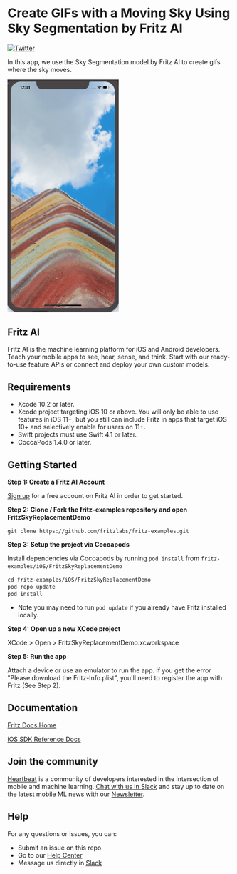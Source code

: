 # Create GIFs with a Moving Sky Using Sky Segmentation by Fritz AI

[![Twitter](https://img.shields.io/badge/twitter-@fritzlabs-blue.svg?style=flat)](http://twitter.com/fritzlabs)

In this app, we use the Sky Segmentation model by Fritz AI to create gifs where the sky moves.

<img src="images/sky_segmentation_result.gif" width="250" />

## Fritz AI

Fritz AI is the machine learning platform for iOS and Android developers. Teach your mobile apps to see, hear, sense, and think. Start with our ready-to-use feature APIs or connect and deploy your own custom models.

## Requirements

- Xcode 10.2 or later.
- Xcode project targeting iOS 10 or above. You will only be able to use features in iOS 11+, but you still can include Fritz in apps that target iOS 10+ and selectively enable for users on 11+.
- Swift projects must use Swift 4.1 or later.
- CocoaPods 1.4.0 or later.

## Getting Started

**Step 1: Create a Fritz AI Account**

[Sign up](https://app.fritz.ai/register) for a free account on Fritz AI in order to get started.

**Step 2: Clone / Fork the fritz-examples repository and open FritzSkyReplacementDemo**

```
git clone https://github.com/fritzlabs/fritz-examples.git
```

**Step 3: Setup the project via Cocoapods**

Install dependencies via Cocoapods by running `pod install` from `fritz-examples/iOS/FritzSkyReplacementDemo`

```
cd fritz-examples/iOS/FritzSkyReplacementDemo
pod repo update
pod install
```

- Note you may need to run `pod update` if you already have Fritz installed locally.

**Step 4: Open up a new XCode project**

XCode > Open > FritzSkyReplacementDemo.xcworkspace

**Step 5: Run the app**

Attach a device or use an emulator to run the app. If you get the error "Please download the Fritz-Info.plist", you'll need to register the app with Fritz (See Step 2).

## Documentation

[Fritz Docs Home](https://docs.fritz.ai/)

[iOS SDK Reference Docs](https://docs.fritz.ai/iOS/latest/index.html)

## Join the community

[Heartbeat](https://heartbeat.fritz.ai/?utm_source=github&utm_campaign=fritz-models) is a community of developers interested in the intersection of mobile and machine learning. [Chat with us in Slack](https://join.slack.com/t/heartbeat-by-fritz/shared_invite/enQtMzY5OTM1MzgyODIzLTZhNTFjYmRiODU0NjZjNjJlOGRjYzI2OTIwY2M4YTBiNjM1ODU1ZmU3Y2Q2MmMzMmI2ZTIzZjQ1ZWI3NzBkZGU) and stay up to date on the latest mobile ML news with our [Newsletter](https://mobileml.us16.list-manage.com/subscribe?u=de53bead690affb8e9a21de8f&id=68acb5c0fd).

## Help

For any questions or issues, you can:
- Submit an issue on this repo
- Go to our [Help Center](https://docs.fritz.ai/help-center/index.html)
- Message us directly in [Slack](https://heartbeat-by-fritz.slack.com/join/shared_invite/enQtNTY5NDM2MTQwMTgwLTAyODE3MmQzZjU2NWE5MDNmYTgwM2E1MjU5Y2Y2NmI2YTlkMTMwZTAwYTAwMzQ5NzQ2NDBhZjhmYjU2YWY3OGU)

